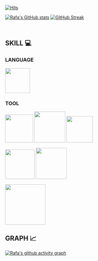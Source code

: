 [![Hits](https://hits.seeyoufarm.com/api/count/incr/badge.svg?url=https%3A%2F%2Fgithub.com%2Frafa-e1&count_bg=%2337945F&title_bg=%23000000&icon=apple.svg&icon_color=%23FFFFFF&title=HITS&edge_flat=false)](https://hits.seeyoufarm.com) 

[![Rafa's GitHub stats](https://github-readme-stats.vercel.app/api?username=rafa-e1&show_icons=true&theme=swift)](https://github.com/rafa-e1/github-readme-stats) [![GitHub Streak](https://github-readme-streak-stats.herokuapp.com/?user=rafa-e1&theme=swift)](https://git.io/streak-stats)

<br>

## SKILL 💻
### LANGUAGE
<img src="https://img.shields.io/badge/Swift-F05138?style=flat-square&logo=swift&logoColor=white" width="80px"/> 

### TOOL
<img src="https://img.shields.io/badge/Notion-ffffff?style=flat-square&logo=notion&logoColor=black" width="90px"/> <img src="https://img.shields.io/badge/Discord-5865F2?style=flat-square&logo=Discord&logoColor=white" width="100px"/> <img src="https://img.shields.io/badge/Slack-4A154B?style=flat-square&logo=slack&logoColor=white" width="85px"/>

<img src="https://img.shields.io/badge/Figma-0c0e12?style=flat-square&logo=figma&logoColor=white" width="95px"/> <img src="https://img.shields.io/badge/Sketch-white?style=flat-square&logo=Sketch&logoColor=F7B500" width="100px"/> 

<img src="https://img.shields.io/badge/GitKraken-black?style=flat-square&logo=gitkraken&logoColor=#179287" width="130px"/>

<!--## BOJ 🔥
[![Solved.ac
Rafael](http://mazassumnida.wtf/api/v2/generate_badge?boj=RAFAEL)](https://solved.ac/profile/rafael)-->

<br>

## GRAPH 📈
[![Rafa's github activity graph](https://github-readme-activity-graph.vercel.app/graph?username=rafa-e1&theme=github-compact)](https://github.com/ashutosh00710/github-readme-activity-graph)
  
